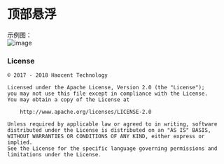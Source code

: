 # 顶部悬浮

示例图：
</br>![image](https://github.com/cnwutianhao/RecyclerView/blob/master/screenshots/%E9%A1%B6%E9%83%A8%E6%82%AC%E6%B5%AE.gif)

### License
```
© 2017 - 2018 Haocent Technology

Licensed under the Apache License, Version 2.0 (the "License");
you may not use this file except in compliance with the License.
You may obtain a copy of the License at

    http://www.apache.org/licenses/LICENSE-2.0

Unless required by applicable law or agreed to in writing, software
distributed under the License is distributed on an "AS IS" BASIS,
WITHOUT WARRANTIES OR CONDITIONS OF ANY KIND, either express or implied.
See the License for the specific language governing permissions and
limitations under the License.
```
